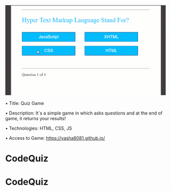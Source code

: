 <img src="./Asset/gif.gif" alt="GIF">

•	Title:
   Quiz Game 
  
•	Description:
It`s a simple game in which asks questions and at the end of game, it returns your results!  

•	Technologies:
HTML, CSS, JS

•           Access to Game:
 https://yasha6081.github.io/
# CodeQuiz
# CodeQuiz
